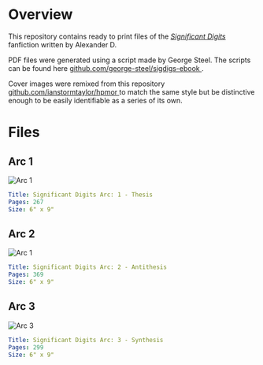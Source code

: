 # Overview
This repository contains ready to print files of the [_Significant Digits_](http://www.anarchyishyperbole.com/p/significant-digits.html) fanfiction written by Alexander D. 

PDF files were generated using a script made by George Steel. The scripts can be found here [ github.com/george-steel/sigdigs-ebook ](https://github.com/george-steel/sigdigs-ebook).

Cover images were remixed from this repository [ github.com/ianstormtaylor/hpmor ](https://github.com/ianstormtaylor/hpmor) to match the same style but be distinctive enough to be easily identifiable as a series of its own.

# Files
## Arc 1
![Arc 1](/Arc_1/cover_arc_1.png)

```yaml
Title: Significant Digits Arc: 1 - Thesis
Pages: 267 
Size: 6" x 9"
```

## Arc 2
![Arc 1](/Arc_2/cover_arc_2.png)

```yaml
Title: Significant Digits Arc: 2 - Antithesis
Pages: 369 
Size: 6" x 9"
```

## Arc 3
![Arc 3](/Arc_3/cover_arc_3.png)

```yaml
Title: Significant Digits Arc: 3 - Synthesis
Pages: 299 
Size: 6" x 9"
```
